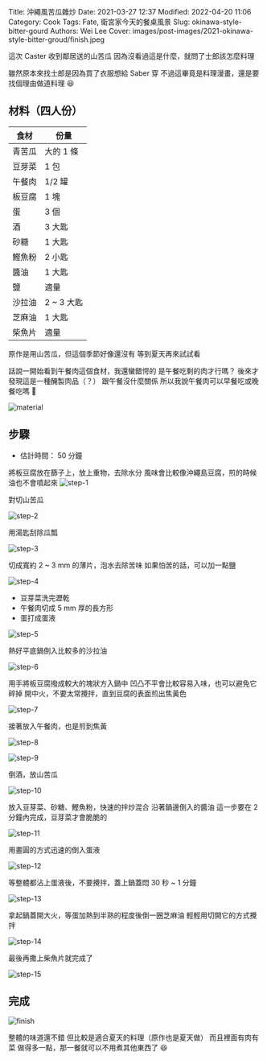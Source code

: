 Title: 沖繩風苦瓜雜炒
Date: 2021-03-27 12:37
Modified: 2022-04-20 11:06
Category: Cook
Tags: Fate, 衛宮家今天的餐桌風景
Slug: okinawa-style-bitter-gourd
Authors: Wei Lee
Cover: images/post-images/2021-okinawa-style-bitter-groud/finish.jpeg

這次 Caster 收到鄰居送的山苦瓜
因為沒看過這是什麼，就問了士郎該怎麼料理

<!--more-->

雖然原本來找士郎是因為買了衣服想給 Saber 穿
不過這畢竟是料理漫畫，還是要找個理由做道料理 😆

## 材料（四人份）

| 食材 | 份量 |
| --- | --- |
| 青苦瓜 | 大的 1 條 |
| 豆芽菜 | 1 包 |
| 午餐肉 | 1/2 罐 |
| 板豆腐 | 1 塊 |
| 蛋 | 3 個 |
| 酒 | 3 大匙 |
| 砂糖 | 1 大匙 |
| 鰹魚粉 | 2 小匙 |
| 醬油 | 1 大匙 |
| 鹽 | 適量 |
| 沙拉油 | 2 ~ 3 大匙 |
| 芝麻油 | 1 大匙 |
| 柴魚片 | 適量 |

原作是用山苦瓜，但這個季節好像還沒有
等到夏天再來試試看

話說一開始看到午餐肉這個食材，我還蠻錯愕的
是午餐吃剩的肉才行嗎？
後來才發現這是一種醃製肉品（？）
跟午餐沒什麼關係
所以我說午餐肉可以早餐吃或晚餐吃嗎 🤔

![material]({static}/images/post-images/2021-okinawa-style-bitter-groud/material.jpeg)

## 步驟
* 估計時間： 50 分鐘

將板豆腐放在篩子上，放上重物，去除水分
風味會比較像沖繩島豆腐，煎的時候油也不會噴起來
![step-1]({static}/images/post-images/2021-okinawa-style-bitter-groud/step-1.jpeg)

對切山苦瓜

![step-2]({static}/images/post-images/2021-okinawa-style-bitter-groud/step-2.jpeg)

用湯匙刮除瓜瓢

![step-3]({static}/images/post-images/2021-okinawa-style-bitter-groud/step-3.jpeg)

切成寬約 2 ~ 3 mm 的薄片，泡水去除苦味
如果怕苦的話，可以加一點鹽

![step-4]({static}/images/post-images/2021-okinawa-style-bitter-groud/step-4.jpeg)

* 豆芽菜洗完瀝乾
* 午餐肉切成 5 mm 厚的長方形
* 蛋打成蛋液

![step-5]({static}/images/post-images/2021-okinawa-style-bitter-groud/step-5.jpeg)

熱好平底鍋倒入比較多的沙拉油

![step-6]({static}/images/post-images/2021-okinawa-style-bitter-groud/step-6.jpeg)

用手將板豆腐撥成較大的塊狀方入鍋中
凹凸不平會比較容易入味，也可以避免它碎掉
開中火，不要太常攪拌，直到豆腐的表面煎出焦黃色

![step-7]({static}/images/post-images/2021-okinawa-style-bitter-groud/step-7.jpeg)

接著放入午餐肉，也是煎到焦黃

![step-8]({static}/images/post-images/2021-okinawa-style-bitter-groud/step-8.jpeg)


![step-9]({static}/images/post-images/2021-okinawa-style-bitter-groud/step-9.jpeg)

倒酒，放山苦瓜

![step-10]({static}/images/post-images/2021-okinawa-style-bitter-groud/step-10.jpeg)

放入豆芽菜、砂糖、鰹魚粉，快速的拌炒混合
沿著鍋邊倒入的醬油
這一步要在 2 分鐘內完成，豆芽菜才會脆脆的

![step-11]({static}/images/post-images/2021-okinawa-style-bitter-groud/step-11.jpeg)

用畫圓的方式迅速的倒入蛋液

![step-12]({static}/images/post-images/2021-okinawa-style-bitter-groud/step-12.jpeg)

等整體都沾上蛋液後，不要攪拌，蓋上鍋蓋悶 30 秒 ~ 1 分鐘

![step-13]({static}/images/post-images/2021-okinawa-style-bitter-groud/step-13.jpeg)

拿起鍋蓋開大火，等蛋加熱到半熟的程度後倒一圈芝麻油
輕輕用切開它的方式攪拌

![step-14]({static}/images/post-images/2021-okinawa-style-bitter-groud/step-14.jpeg)

最後再撒上柴魚片就完成了

![step-15]({static}/images/post-images/2021-okinawa-style-bitter-groud/step-15.jpeg)

## 完成

![finish]({static}/images/post-images/2021-okinawa-style-bitter-groud/finish.jpeg)

整體的味道還不錯
但比較是適合夏天的料理（原作也是夏天做）
而且裡面有肉有菜
做得多一點，那一餐就可以不用煮其他東西了 😆
